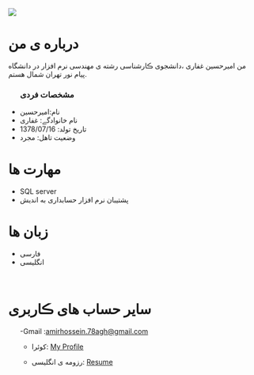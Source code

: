 <img src="https://avatars.githubusercontent.com/u/84289580?s=400&u=e4fe2f52dc54cac8dfe47b92eaef2de98b116e88&v=4"/>

 <h1> درباره ی من</h1>
  <p> من امیرحسین غفاری ،دانشجوی ڪارشناسی رشته ی مهندسی نرم افزار در دانشگاه پیام نور تهران شمال هستم.</p>
  
  <ul>
    <h3> مشخصات فردی</h3>
  <li>نام:امیرحسین</li>
  <li>نام خانوادگے: غفاری</li>
  <li>تاریخ تولد: 1378/07/16</li>
  <li>وضعیت تاهل: مجرد</li>

</ul>

  
<h1>مهارت ها</h1>

<ul>
    <li>SQL server</li>
  <li>پشتیبان نرم افزار حسابداری به اندیش</li>
</ul>
<h1> زبان ها</h1>
<ul>
  <li>فارسی</li>
    <li>انگلیسی</li>
</ul>

<br/>

<h1> سایر حساب های ڪاربری </h1>
<ul>
 

 
   -Gmail :amirhossein.78agh@gmail.com

   - کوئرا: <a href="https://quera.ir/profile/amirhoseinghafari78">My Profile</a>

   - رزومه ی انگلیسی: <a href="https://amirhoseinghafari.github.io/resume/"> Resume </a>
</ul>
